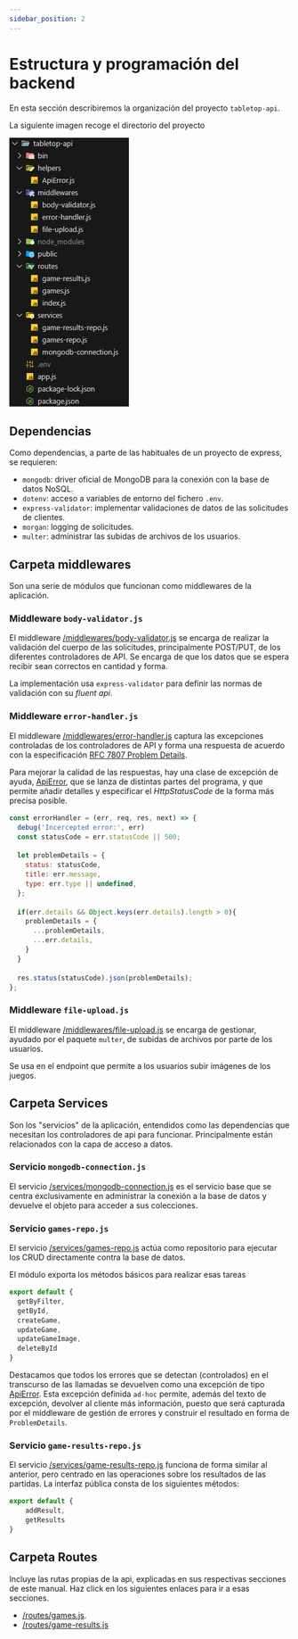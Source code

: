 ```yaml
---
sidebar_position: 2
---
```


# Estructura y programación del backend

En esta sección describiremos la organización del proyecto `tabletop-api`.

La siguiente imagen recoge el directorio del proyecto

![Directorio de archivos](./img/folder-structure.png)

## Dependencias

Como dependencias, a parte de las habituales de un proyecto de express, se requieren:

* `mongodb`: driver oficial de MongoDB para la conexión con la base de datos NoSQL.
* `dotenv`: acceso a variables de entorno del fichero `.env`.
* `express-validator`: implementar validaciones de datos de las solicitudes de clientes.
* `morgan`: logging de solicitudes.
* `multer`: administrar las subidas de archivos de los usuarios.


## Carpeta middlewares

Son una serie de módulos que funcionan como middlewares de la aplicación.

### Middleware `body-validator.js`

El middleware [/middlewares/body-validator.js](https://github.com/bportelalp/master-webdev-uned/blob/main/8-mod-tfm/tabletop-api/middlewares/body-validator.js) se encarga de realizar la validación del cuerpo de las solicitudes, principalmente POST/PUT, de los diferentes controladores de API. Se encarga de que los datos que se espera recibir sean correctos en cantidad y forma.

La implementación usa `express-validator` para definir las normas de validación con su *fluent api*.

### Middleware `error-handler.js`
El middleware [/middlewares/error-handler.js](https://github.com/bportelalp/master-webdev-uned/blob/main/8-mod-tfm/tabletop-api/middlewares/error-handler.js) captura las excepciones controladas de los controladores de API y forma una respuesta de acuerdo con la especificación [RFC 7807 Problem Details](https://datatracker.ietf.org/doc/html/rfc7807).

Para mejorar la calidad de las respuestas, hay una clase de excepción de ayuda, [ApiError](https://github.com/bportelalp/master-webdev-uned/blob/main/8-mod-tfm/tabletop-api/helpers/ApiError.js), que se lanza de distintas partes del programa, y que permite añadir detalles y especificar el *HttpStatusCode* de la forma más precisa posible.

```js
const errorHandler = (err, req, res, next) => {
  debug('Incercepted error:', err)
  const statusCode = err.statusCode || 500;

  let problemDetails = {
    status: statusCode,
    title: err.message,
    type: err.type || undefined,
  };

  if(err.details && Object.keys(err.details).length > 0){
    problemDetails = {
      ...problemDetails,
      ...err.details,
    }
  }

  res.status(statusCode).json(problemDetails);
};

```

### Middleware `file-upload.js`

El middleware [/middlewares/file-upload.js](https://github.com/bportelalp/master-webdev-uned/blob/main/8-mod-tfm/tabletop-api/middlewares/file-upload.js) se encarga de gestionar, ayudado por el paquete `multer`, de subidas de archivos por parte de los usuarios. 

Se usa en el endpoint que permite a los usuarios subir imágenes de los juegos.

## Carpeta Services

Son los "servicios" de la aplicación, entendidos como las dependencias que necesitan los controladores de api para funcionar. Principalmente están relacionados con la capa de acceso a datos.

### Servicio `mongodb-connection.js`
El servicio [/services/mongodb-connection.js](https://github.com/bportelalp/master-webdev-uned/blob/main/8-mod-tfm/tabletop-api/services/mongodb-connection.js) es el servicio base que se centra exclusivamente en administrar la conexión a la base de datos y devuelve el objeto para acceder a sus colecciones.

### Servicio `games-repo.js`

El servicio [/services/games-repo.js](https://github.com/bportelalp/master-webdev-uned/blob/main/8-mod-tfm/tabletop-api/services/games-repo.js) actúa como repositorio para ejecutar los CRUD directamente contra la base de datos.

El módulo exporta los métodos básicos para realizar esas tareas

```js
export default {
  getByFilter,
  getById,
  createGame,
  updateGame,
  updateGameImage,
  deleteById
}
```

Destacamos que todos los errores que se detectan (controlados) en el transcurso de las llamadas se devuelven como una excepción de tipo [ApiError](https://github.com/bportelalp/master-webdev-uned/blob/main/8-mod-tfm/tabletop-api/helpers/ApiError.js). Esta excepción definida `ad-hoc` permite, además del texto de excepción, devolver al cliente más información, puesto que será capturada por el middleware de gestión de errores y construir el resultado en forma de `ProblemDetails`.

### Servicio `game-results-repo.js`

El servicio [/services/game-results-repo.js](https://github.com/bportelalp/master-webdev-uned/blob/main/8-mod-tfm/tabletop-api/services/game-results-repo.js) funciona de forma similar al anterior, pero centrado en las operaciones sobre los resultados de las partidas. La interfaz pública consta de los siguientes métodos:

```js
export default {
    addResult,
    getResults
}
```

## Carpeta Routes

Incluye las rutas propias de la api, explicadas en sus respectivas secciones de este manual. Haz click en los siguientes enlaces para ir a esas secciones.

* [/routes/games.js](3-route-games.md).
* [/routes/game-results.js](4-route-gameResults.md)